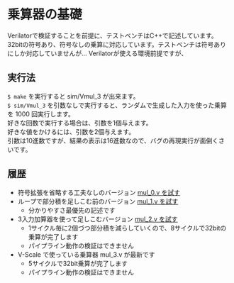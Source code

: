 # 乗算器の基礎

Verilatorで検証することを前提に、テストベンチはC++で記述しています。32bitの符号あり、符号なしの乗算に対応しています。テストベンチは符号ありにしか対応していませんが…
Verilatorが使える環境前提ですが、

## 実行法
`$ make` を実行すると sim/Vmul_3 が出来ます。  
`$ sim/Vmul_3` を引数なしで実行すると、ランダムで生成した入力を使った乗算を 1000 回実行します。  
好きな回数で実行する場合は、引数を1個与えます。  
好きな値をかけるには、引数を2個与えます。  
引数は10進数ですが、結果の表示は16進数なので、バグの再現実行が面倒くさいです。

## 履歴
- 符号拡張を省略する工夫なしのバージョン [mul_0.v を試す](https://github.com/tom01h/ArirhmeticBasic/tree/9561c709123053e277ffcfa270fe1b4287a8fa39)
- ループで部分積を足しこむ前のバージョン [mul_1.v を試す](https://github.com/tom01h/ArirhmeticBasic/tree/effeaadcf53c03a44681a21fde629128f38a5413)  
  - 分かりやすさ最優先の記述です
- 3入力加算器を使って足しこむバージョン [mul_2.v を試す]()
  - 1サイクル毎に2個づつ部分積を減らしていくので、8サイクルで32bitの乗算が完了します
  - パイプライン動作の検証はできません
- V-Scale で使っている乗算器 mul_3.v が最新です
  - 5サイクルで32bit乗算が完了します
  - パイプライン動作の検証はできません
